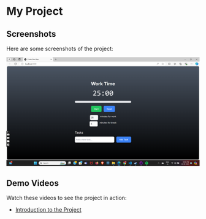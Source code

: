  # My Project

## Screenshots

Here are some screenshots of the project:

![Homepage Screenshot](public/home.png)
 

## Demo Videos

Watch these videos to see the project in action:

- [Introduction to the Project](https://youtu.be/_pI3jTo8aGk)
 


